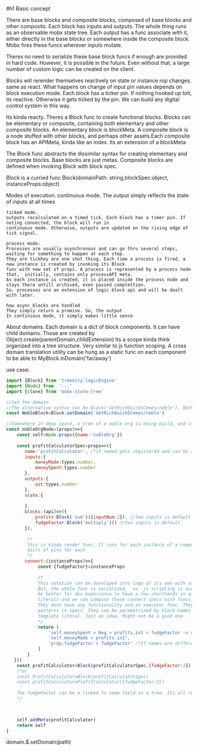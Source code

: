#h1 Basic concept

There are base blocks and composite blocks, composed of base blocks and other composits. Each block has inputs and outputs.
The whole thing runs as an observable mobx state tree. Each output has a func associate with it,  either directly in the 
base blocks or somewhere inside the composite block. Mobx fires these funcs wherever inputs mutate. 

Theres no need to serialize these base block funcs if enough are provided in hard code. However, it is possible in the 
future. Even without that, a large number of custom logic can be created on the client. 

Blocks will rerender themselves reactively on state or instance rop changes, same as react. What happens on change of 
input pin values depends on block execution mode.  Each block has a ticker pin. If nothing hooked up toit,  its reactive.
Otherwise it gets ticked by the pin. We can build any digital control system  in this way.

Its kinda reacty. Theres a Block func to create functional blocks. Blocks can be elementary or composite, containing
both elementary and other composite blocks. An elementary block is blockMeta. A composite block is a node stuffed with
other blocks, and perhaps  other assets.Each composite block has an APIMeta, kinda like an index. Its an extension of a
blockMeta

The Block func abstracts the dissimilar syntax for creating elementary and composite blocks. Base blocks are just metas.
Composite blocks are defined when invoking Block with block spec. 

Block is a curried func Block(domainPath: string,blockSpec:object, instanceProps:object)

Modes of execution.
    continuous mode.
    The output simply reflects the state of inputs at all times
    
    ticked mode.
    outputs recalculated on a timed tick. Each block has a timer pin. If noting connected, the block will run in 
    continuous mode. Otherwise, outputs are updated on the rising edge of tick signal.
    
    process mode.
    Processes are usually asynchronous and can go thru several steps, waiting for something to happen at each step.
    They are tickhey are one shot thing. Each time a process is fired, a new instance is created by invoking its Block
    func with new set of props. A process is represented by a process node that,  initially, contains only processAPI meta.
    As each instance is created, it is placed inside the process node and stays there untill archived, even passed complettion.
    So, processes are an extension of logic block api and will be dealt with later.
    
    how async blocks are handled
    They simply return a promise. So, the output
    In continious mode, it simply makes little sense 



About domains.
Each domain is a dict of block components. It can have child domains.  Those are created by 
Object.create(parentDomain,childExtension) Its a scope kinda think organized into a tree structure. Very similar to js 
function scoping. 
A cross domain translation utility can be hung as a static func on each component to be able to MyBlock.inDomain('far/away')

use case:
```javascript 1.8
import {Block} from 'treenity.logicEngine'
import {Node} from  '...'
import {clone} from 'mobx-state-tree'

//Set the domain
//The alternative syntax can be Block('GetRichQuickSCemes/noble'). Both syntaxes can live together. 
const NobleBlock=Block.setDomain('GetRichQuickSCemes/noble')

//Somewhere in deep space, a tree of a noble org is being build, and it goes like this ....
const nobleOrgNode=(props)=>{
    const self=Node.props({name:'nobleOrg'})
    
    const profitCalculatorSpec=props=>({
       name:'profitCalculator', /*if named,gets registered and can be accessed by Block('profitCalculator')*/
       inputs:{
           moneyMade:types.number,
           moneySpent:types.number
       },
       outputs:{
           out:types.number
       },
       state:{
           
       },
       blocks:(api)=>({
           profits:Block('sum')({inputNum:2}), //two inputs is default , so can be omitted
           fudgeFactor:Block('multiply')() //two inputs is default 
       }),
    
        /*
        this is kinda render func. It runs for each instance of a component. First func gets called with 
        dicts of pins for each
        */
       connect:(instanceProps)=>{
            const {fudgeFactor}=instanceProps
            
            /*
            This notation can be developed into lngo of its own with some simple convinience constructs.
            But, the whole func is serialized,  so  js scripting is available as well. However, it might 
            be better for dev experience to have a few shorthands in ascii. Then, combine it with template 
            literals and we can compose these connect specs with funcs.  Connect components are not block components.
            They dont have any functionality and an executor func. They simply help with writing out common connection 
            patterns in specs. They can be parametrized by block names and would spit out rendered specs right into a 
            template literal. Just an idea. Might not be a good one.
            */
            return [
                'self.moneySpent > Neg > profits.in1 > fudgeFactor -> self.out', /* its a path, nothing functional*/
                'self.moneyMade > profits.in2',
                'prop:fudgeFactor > fudgeFactor' /*If names are different, prop: can be skipped */
            ]       
        }   
   }))
    const profitCalculator=Block(profitCalculatorSpec,{fudgeFactor:2})
    /*or
    const ProfitCalculator=Block(profitCalculatorSpec)
    const profitCalculator=ProfitCalculator({fudgeFactor:2})
    
    The fudgeFactor can be a linked to some field in a tree. Its all reactive.
    */
 


    self.addMeta(profitCalculator)
    return self
}
```
domain.$.setDomain(path)


 
